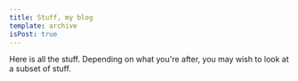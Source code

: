 ```yaml
---
title: Stuff, my blog
template: archive
isPost: true
---
```


Here is all the stuff. Depending on what you're after, you may wish to look at a subset of stuff.

